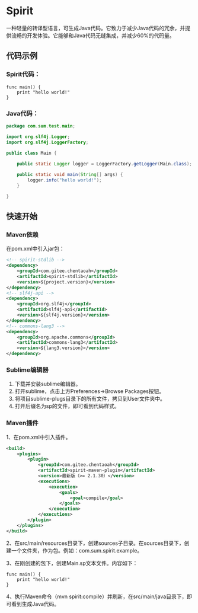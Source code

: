 # Spirit

一种轻量的转译型语言，可生成Java代码。它致力于减少Java代码的冗余，并提供流畅的开发体验。它能够和Java代码无缝集成，并减少60%的代码量。

## 代码示例

### Spirit代码：

```
func main() {
    print "hello world!"
}
```

### Java代码：

```java
package com.sum.test.main;

import org.slf4j.Logger;
import org.slf4j.LoggerFactory;

public class Main {
    
    public static Logger logger = LoggerFactory.getLogger(Main.class);

    public static void main(String[] args) {
        logger.info("hello world!");
    }

}  
```

## 快速开始

### Maven依赖

在pom.xml中引入jar包：

```xml
<!-- spirit-stdlib -->
<dependency>
	<groupId>com.gitee.chentaoah</groupId>
	<artifactId>spirit-stdlib</artifactId>
	<version>${project.version}</version>
</dependency>
<!-- slf4j-api -->
<dependency>
	<groupId>org.slf4j</groupId>
	<artifactId>slf4j-api</artifactId>
	<version>${slf4j.version}</version>
</dependency>
<!-- commons-lang3 -->
<dependency>
	<groupId>org.apache.commons</groupId>
	<artifactId>commons-lang3</artifactId>
	<version>${lang3.version}</version>
</dependency>
```

### Sublime编辑器

1. 下载并安装sublime编辑器。
2. 打开sublime，点击上方Preferences->Browse Packages按钮。
3. 将项目sublime-plugs目录下的所有文件，拷贝到User文件夹中。
4. 打开后缀名为sp的文件，即可看到代码样式。

### Maven插件

1、在pom.xml中引入插件。

```xml
<build>
    <plugins>
        <plugin>
            <groupId>com.gitee.chentaoah</groupId>
            <artifactId>spirit-maven-plugin</artifactId>
            <version>最新版（>= 2.1.30）</version>
            <executions>
                <execution>
                    <goals>
                        <goal>compile</goal>
                    </goals>
                </execution>
            </executions>
        </plugin>
    </plugins>
</build>
```

2、在src/main/resources目录下，创建sources子目录。在sources目录下，创建一个文件夹，作为包。例如：com.sum.spirit.example。

3、在刚创建的包下，创建Main.sp文本文件。内容如下：

```
func main() {
    print "hello world!"
}
```

4、执行Maven命令（mvn spirit:compile）并刷新，在src/main/java目录下，即可看到生成Java代码。

